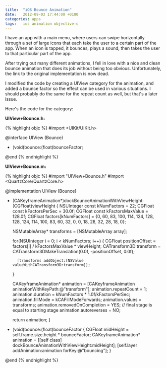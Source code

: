 ```yaml
---
title:  "iOS Bounce Animation"
date: 	2012-09-03 17:44:00 +0100
categories: apps
tags: 	ios animation objective-c
---
```



I have an app with a main menu, where users can swipe horizontally through a set
of large icons that each take the user to a certain part of the app. When an icon
is tapped, it bounces, plays a sound, then takes the user to that particular part
of the app.

After trying out many different animations, I fell in love with a nice and clean
bounce animation that does its job without being too obvious. Unfortunately, the
link to the original implementation is now dead.

I modified the code by creating a UIView category for the animation, and added a
bounce factor so the effect can be used in various situations. I should probably
do the same for the repeat count as well, but that's a later issue.

Here's the code for the category:

**UIView+Bounce.h:**

{% highlight objc %}
#import <UIKit/UIKit.h>

@interface UIView (Bounce)

- (void)bounce:(float)bounceFactor;

@end
{% endhighlight %}

**UIView+Bounce.m:**

{% highlight objc %}
#import "UIView+Bounce.h"
#import <QuartzCore/QuartzCore.h>

@implementation UIView (Bounce)

+ (CAKeyframeAnimation*)dockBounceAnimationWithViewHeight:(CGFloat)viewHeight
{
    NSUInteger const kNumFactors    = 22;
    CGFloat const kFactorsPerSec    = 30.0f;
    CGFloat const kFactorsMaxValue  = 128.0f;
    CGFloat factors[kNumFactors]    = {0,  60, 83, 100, 114, 124, 128, 128, 124, 114, 100, 83, 60, 32, 0, 0, 18, 28, 32, 28, 18, 0};

    NSMutableArray* transforms = [NSMutableArray array];

    for(NSUInteger i = 0; i < kNumFactors; i++)
    {
        CGFloat positionOffset  = factors[i] / kFactorsMaxValue * viewHeight;
        CATransform3D transform = CATransform3DMakeTranslation(0.0f, -positionOffset, 0.0f);

        [transforms addObject:[NSValue valueWithCATransform3D:transform]];
    }

    CAKeyframeAnimation* animation = [CAKeyframeAnimation animationWithKeyPath:@"transform"];
    animation.repeatCount           = 1;
    animation.duration              = kNumFactors * 1.0f/kFactorsPerSec;
    animation.fillMode              = kCAFillModeForwards;
    animation.values                = transforms;
    animation.removedOnCompletion   = YES; // final stage is equal to starting stage
    animation.autoreverses          = NO;

    return animation;
}

- (void)bounce:(float)bounceFactor
{
    CGFloat midHeight = self.frame.size.height * bounceFactor;
    CAKeyframeAnimation* animation = [[self class] dockBounceAnimationWithViewHeight:midHeight];
    [self.layer addAnimation:animation forKey:@"bouncing"];
}

@end
{% endhighlight %}
